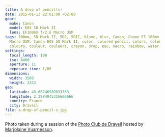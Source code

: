 ```yaml
---
title: A drop of pencil(s)
date: 2015-01-13 22:01:00 +02:00
gear:
  make: Canon
  model: EOS 5D Mark II
  lens: EF100mm f/2.8 Macro USM
tags: 100mm, 5D Mark II, 5D2, 5DII, blanc, blur, Canon, Canon EF 100mm f/2.8
  Macro USM, Canon EOS 5D Mark II, color, colored pencil, colors, colour,
  colours, couleur, couleurs, crayon, drop, eau, macro, rainbow, water, white
settings:
  focal_length: 100
  iso: 6400
  aperture: 11
  exposure_time: 1/80
dimensions:
  width: 3500
  height: 2333
geo:
  latitude: 48.68746989833333
  longitude: 2.3984945316666666
  country: France
  city: Draveil
file: a-drop-of-pencil-s.jpg
---
```


Photo taken during a session of the <a href="https://photo-club-draveil.fr/">Photo Club de Draveil</a> hosted by <a href="https://www.facebook.com/MVuarnesson">Marjolaine Vuarnesson</a>.
